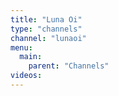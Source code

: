 ```yaml
---
title: "Luna Oi"
type: "channels"
channel: "lunaoi"
menu:
  main:
    parent: "Channels"
videos:
---
```

